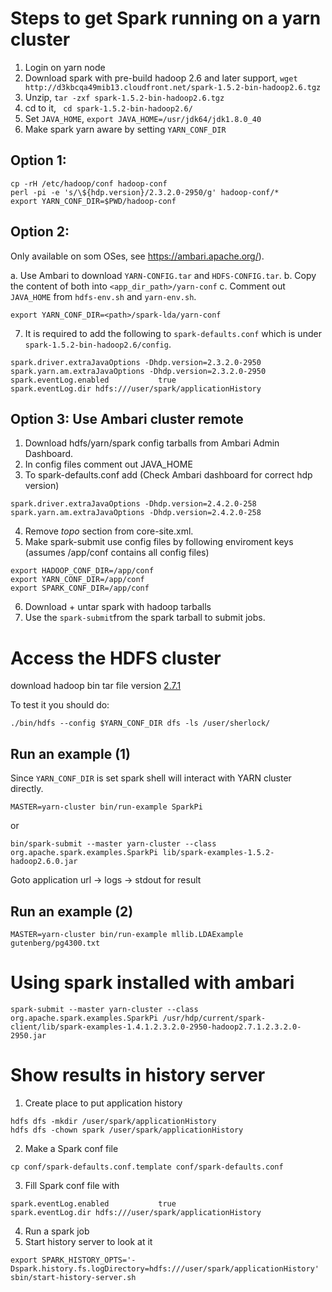 # Steps to get Spark running on a yarn cluster

1. Login on yarn node
2. Download spark with pre-build hadoop 2.6 and later support, `wget http://d3kbcqa49mib13.cloudfront.net/spark-1.5.2-bin-hadoop2.6.tgz`
3. Unzip, `tar -zxf spark-1.5.2-bin-hadoop2.6.tgz`
4. cd to it, ` cd spark-1.5.2-bin-hadoop2.6/`
5. Set `JAVA_HOME`, `export JAVA_HOME=/usr/jdk64/jdk1.8.0_40`
6. Make spark yarn aware by setting `YARN_CONF_DIR`

## Option 1:

```
cp -rH /etc/hadoop/conf hadoop-conf
perl -pi -e 's/\${hdp.version}/2.3.2.0-2950/g' hadoop-conf/*
export YARN_CONF_DIR=$PWD/hadoop-conf
```


## Option 2:

Only available on som OSes, see <https://ambari.apache.org/>).

a. Use Ambari to download `YARN-CONFIG.tar` and `HDFS-CONFIG.tar`.
b. Copy the content of both into ```<app_dir_path>/yarn-conf```
c. Comment out `JAVA_HOME` from `hdfs-env.sh` and `yarn-env.sh`.

```
export YARN_CONF_DIR=<path>/spark-lda/yarn-conf
```


7. It is required to add the following to `spark-defaults.conf` which is under `spark-1.5.2-bin-hadoop2.6/config`.

```
spark.driver.extraJavaOptions -Dhdp.version=2.3.2.0-2950
spark.yarn.am.extraJavaOptions -Dhdp.version=2.3.2.0-2950
spark.eventLog.enabled           true
spark.eventLog.dir hdfs:///user/spark/applicationHistory
```

## Option 3: Use Ambari cluster remote

1. Download hdfs/yarn/spark config tarballs from Ambari Admin Dashboard.
2. In config files comment out JAVA_HOME
3. To spark-defaults.conf add (Check Ambari dashboard for correct hdp version)

```
spark.driver.extraJavaOptions -Dhdp.version=2.4.2.0-258
spark.yarn.am.extraJavaOptions -Dhdp.version=2.4.2.0-258
```
4. Remove *topo* section from core-site.xml.
5. Make spark-submit use config files by following enviroment keys (assumes /app/conf contains all config files)

```
export HADOOP_CONF_DIR=/app/conf
export YARN_CONF_DIR=/app/conf
export SPARK_CONF_DIR=/app/conf
```
6. Download + untar spark with hadoop tarballs
7. Use the `spark-submit`from the spark tarball to submit jobs.

# Access the HDFS cluster
download hadoop bin tar file version [2.7.1](http://apache.cs.uu.nl/hadoop/common/hadoop-2.7.1/)

To test it you should do:
```
./bin/hdfs --config $YARN_CONF_DIR dfs -ls /user/sherlock/
```

## Run an example (1)
Since `YARN_CONF_DIR` is set spark shell will interact with YARN cluster directly.

```
MASTER=yarn-cluster bin/run-example SparkPi
```
or
```
bin/spark-submit --master yarn-cluster --class org.apache.spark.examples.SparkPi lib/spark-examples-1.5.2-hadoop2.6.0.jar
```
Goto application url -> logs -> stdout for result

## Run an example (2)
```
MASTER=yarn-cluster bin/run-example mllib.LDAExample gutenberg/pg4300.txt
```

# Using spark installed with ambari
```
spark-submit --master yarn-cluster --class org.apache.spark.examples.SparkPi /usr/hdp/current/spark-client/lib/spark-examples-1.4.1.2.3.2.0-2950-hadoop2.7.1.2.3.2.0-2950.jar
```

# Show results in history server

1. Create place to put application history
```
hdfs dfs -mkdir /user/spark/applicationHistory
hdfs dfs -chown spark /user/spark/applicationHistory
```
2. Make a Spark conf file
```
cp conf/spark-defaults.conf.template conf/spark-defaults.conf
```
3. Fill Spark conf file with
```
spark.eventLog.enabled           true
spark.eventLog.dir hdfs:///user/spark/applicationHistory
```
4. Run a spark job
5. Start history server to look at it
```
export SPARK_HISTORY_OPTS='-Dspark.history.fs.logDirectory=hdfs:///user/spark/applicationHistory'
sbin/start-history-server.sh
```
